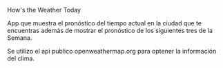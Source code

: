 How's the Weather Today

App que muestra el pronóstico del tiempo actual en la ciudad que te encuentras además de mostrar el pronóstico de los siguientes tres de la Semana.

Se utilizo el api publico openweathermap.org para optener la información del clima. 
